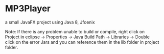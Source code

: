 # MP3Player
a small JavaFX project using Java 8, Jfoenix

Note: 
If there is any problem unable to build or compile, right click on Project in eclipse -> Properties -> Java Build Path -> Libraries -> Double click on the error Jars and you can reference them in the lib folder in project folder.
